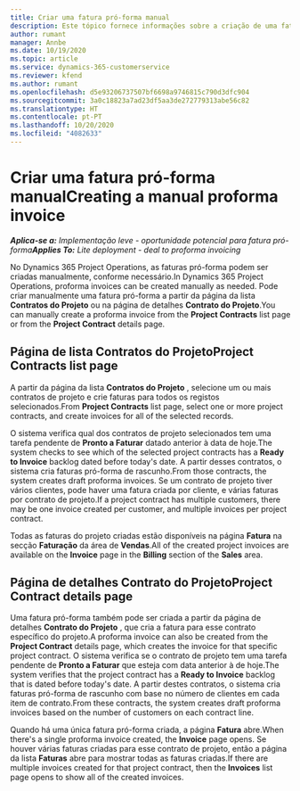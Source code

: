 ```yaml
---
title: Criar uma fatura pró-forma manual
description: Este tópico fornece informações sobre a criação de uma fatura pró-forma manual no Project Operations.
author: rumant
manager: Annbe
ms.date: 10/19/2020
ms.topic: article
ms.service: dynamics-365-customerservice
ms.reviewer: kfend
ms.author: rumant
ms.openlocfilehash: d5e93206737507bf6698a9746815c790d3dfc904
ms.sourcegitcommit: 3a0c18823a7ad23df5aa3de272779313abe56c82
ms.translationtype: HT
ms.contentlocale: pt-PT
ms.lasthandoff: 10/20/2020
ms.locfileid: "4082633"
---
```

# <a name="creating-a-manual-proforma-invoice"></a><span data-ttu-id="bc66e-103">Criar uma fatura pró-forma manual</span><span class="sxs-lookup"><span data-stu-id="bc66e-103">Creating a manual proforma invoice</span></span>

<span data-ttu-id="bc66e-104">_**Aplica-se a:** Implementação leve - oportunidade potencial para fatura pró-forma_</span><span class="sxs-lookup"><span data-stu-id="bc66e-104">_**Applies To:** Lite deployment - deal to proforma invoicing_</span></span>

<span data-ttu-id="bc66e-105">No Dynamics 365 Project Operations, as faturas pró-forma podem ser criadas manualmente, conforme necessário.</span><span class="sxs-lookup"><span data-stu-id="bc66e-105">In Dynamics 365 Project Operations, proforma invoices can be created manually as needed.</span></span> <span data-ttu-id="bc66e-106">Pode criar manualmente uma fatura pró-forma a partir da página da lista **Contratos do Projeto** ou na página de detalhes **Contrato do Projeto**.</span><span class="sxs-lookup"><span data-stu-id="bc66e-106">You can manually create a proforma invoice from the **Project Contracts** list page or from the **Project Contract** details page.</span></span>

##  <a name="project-contracts-list-page"></a><span data-ttu-id="bc66e-107">Página de lista Contratos do Projeto</span><span class="sxs-lookup"><span data-stu-id="bc66e-107">Project Contracts list page</span></span>

<span data-ttu-id="bc66e-108">A partir da página da lista **Contratos do Projeto** , selecione um ou mais contratos de projeto e crie faturas para todos os registos selecionados.</span><span class="sxs-lookup"><span data-stu-id="bc66e-108">From **Project Contracts** list page, select one or more project contracts, and create invoices for all of the selected records.</span></span>

<span data-ttu-id="bc66e-109">O sistema verifica qual dos contratos de projeto selecionados tem uma tarefa pendente de **Pronto a Faturar** datado anterior à data de hoje.</span><span class="sxs-lookup"><span data-stu-id="bc66e-109">The system checks to see which of the selected project contracts has a **Ready to Invoice** backlog  dated before today's date.</span></span> <span data-ttu-id="bc66e-110">A partir desses contratos, o sistema cria faturas pró-forma de rascunho.</span><span class="sxs-lookup"><span data-stu-id="bc66e-110">From those contracts, the system creates draft proforma invoices.</span></span> <span data-ttu-id="bc66e-111">Se um contrato de projeto tiver vários clientes, pode haver uma fatura criada por cliente, e várias faturas por contrato de projeto.</span><span class="sxs-lookup"><span data-stu-id="bc66e-111">If a project contract has multiple customers, there may be one invoice created per customer, and multiple invoices per project contract.</span></span>

<span data-ttu-id="bc66e-112">Todas as faturas do projeto criadas estão disponíveis na página **Fatura** na secção **Faturação** da área de **Vendas**.</span><span class="sxs-lookup"><span data-stu-id="bc66e-112">All of the created project invoices are available on the **Invoice** page in the **Billing** section of the **Sales** area.</span></span>

## <a name="project-contract-details-page"></a><span data-ttu-id="bc66e-113">Página de detalhes Contrato do Projeto</span><span class="sxs-lookup"><span data-stu-id="bc66e-113">Project Contract details page</span></span>

<span data-ttu-id="bc66e-114">Uma fatura pró-forma também pode ser criada a partir da página de detalhes **Contrato do Projeto** , que cria a fatura para esse contrato específico do projeto.</span><span class="sxs-lookup"><span data-stu-id="bc66e-114">A proforma invoice can also be created from the **Project Contract** details page, which creates the invoice for that specific project contract.</span></span> <span data-ttu-id="bc66e-115">O sistema verifica se o contrato de projeto tem uma tarefa pendente de **Pronto a Faturar** que esteja com data anterior à de hoje.</span><span class="sxs-lookup"><span data-stu-id="bc66e-115">The system verifies that the project contract has a **Ready to Invoice** backlog that is dated before today's date.</span></span> <span data-ttu-id="bc66e-116">A partir destes contratos, o sistema cria faturas pró-forma de rascunho com base no número de clientes em cada item de contrato.</span><span class="sxs-lookup"><span data-stu-id="bc66e-116">From these contracts, the system creates draft proforma invoices based on the number of customers on each contract line.</span></span>

<span data-ttu-id="bc66e-117">Quando há uma única fatura pró-forma criada, a página **Fatura** abre.</span><span class="sxs-lookup"><span data-stu-id="bc66e-117">When there's a single proforma invoice created, the **Invoice** page opens.</span></span> <span data-ttu-id="bc66e-118">Se houver várias faturas criadas para esse contrato de projeto, então a página da lista **Faturas** abre para mostrar todas as faturas criadas.</span><span class="sxs-lookup"><span data-stu-id="bc66e-118">If there are multiple invoices created for that project contract, then the **Invoices** list page opens to show all of the created invoices.</span></span>
